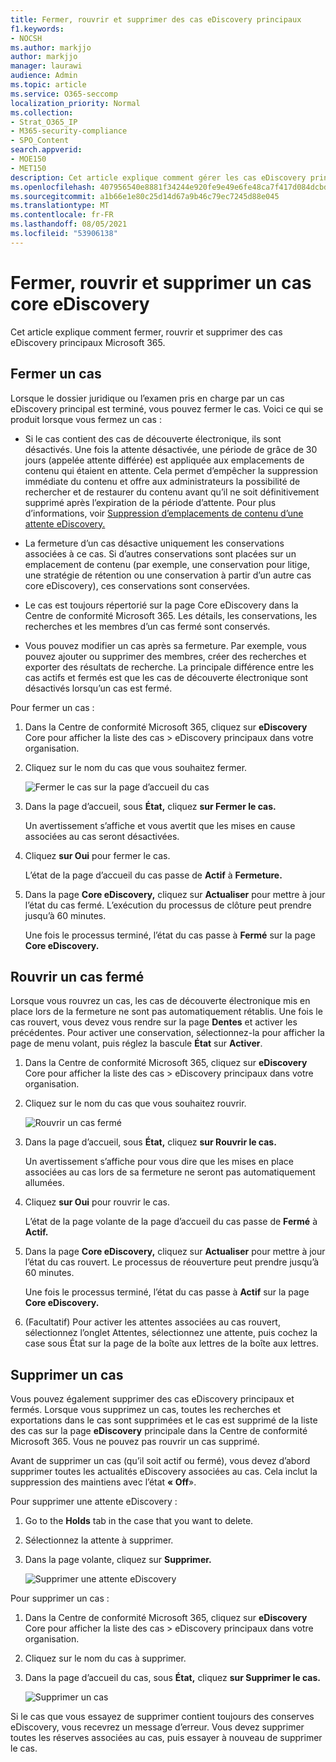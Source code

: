 ```yaml
---
title: Fermer, rouvrir et supprimer des cas eDiscovery principaux
f1.keywords:
- NOCSH
ms.author: markjjo
author: markjjo
manager: laurawi
audience: Admin
ms.topic: article
ms.service: O365-seccomp
localization_priority: Normal
ms.collection:
- Strat_O365_IP
- M365-security-compliance
- SPO_Content
search.appverid:
- MOE150
- MET150
description: Cet article explique comment gérer les cas eDiscovery principaux. Cela inclut la fermeture d’un cas, la réouverture d’un cas fermé et la suppression d’un cas.
ms.openlocfilehash: 407956540e8881f34244e920fe9e49e6fe48ca7f417d084dcbd1845a2c53c4f6
ms.sourcegitcommit: a1b66e1e80c25d14d67a9b46c79ec7245d88e045
ms.translationtype: MT
ms.contentlocale: fr-FR
ms.lasthandoff: 08/05/2021
ms.locfileid: "53906138"
---
```

# <a name="close-reopen-and-delete-a-core-ediscovery-case"></a>Fermer, rouvrir et supprimer un cas core eDiscovery

Cet article explique comment fermer, rouvrir et supprimer des cas eDiscovery principaux Microsoft 365.

## <a name="close-a-case"></a>Fermer un cas

Lorsque le dossier juridique ou l’examen pris en charge par un cas eDiscovery principal est terminé, vous pouvez fermer le cas. Voici ce qui se produit lorsque vous fermez un cas :
  
- Si le cas contient des cas de découverte électronique, ils sont désactivés. Une fois la attente désactivée, une période de grâce de 30 jours (appelée attente différée) est appliquée aux emplacements de contenu qui étaient en attente. Cela permet d’empêcher la suppression immédiate du contenu et offre aux administrateurs la possibilité de rechercher et de restaurer du contenu avant qu’il ne soit définitivement supprimé après l’expiration de la période d’attente. Pour plus d’informations, voir [Suppression d’emplacements de contenu d’une attente eDiscovery.](create-ediscovery-holds.md#removing-content-locations-from-an-ediscovery-hold)

- La fermeture d’un cas désactive uniquement les conservations associées à ce cas. Si d’autres conservations sont placées sur un emplacement de contenu (par exemple, une conservation pour litige, une stratégie de rétention ou une conservation à partir d’un autre cas core eDiscovery), ces conservations sont conservées.

- Le cas est toujours répertorié sur la page Core eDiscovery dans la Centre de conformité Microsoft 365. Les détails, les conservations, les recherches et les membres d’un cas fermé sont conservés.

- Vous pouvez modifier un cas après sa fermeture. Par exemple, vous pouvez ajouter ou supprimer des membres, créer des recherches et exporter des résultats de recherche. La principale différence entre les cas actifs et fermés est que les cas de découverte électronique sont désactivés lorsqu’un cas est fermé.

Pour fermer un cas :
  
1. Dans la Centre de conformité Microsoft 365, cliquez sur **eDiscovery** Core pour afficher la liste des cas  >   eDiscovery principaux dans votre organisation.

2. Cliquez sur le nom du cas que vous souhaitez fermer.

   ![Fermer le cas sur la page d’accueil du cas](../media/eDiscoveryCaseHomePage.png)

3. Dans la page d’accueil, sous **État,** cliquez **sur Fermer le cas.**

    Un avertissement s’affiche et vous avertit que les mises en cause associées au cas seront désactivées.

4. Cliquez **sur Oui** pour fermer le cas.

    L’état de la page d’accueil du cas passe de **Actif** à **Fermeture.**

5. Dans la page **Core eDiscovery,** cliquez sur **Actualiser** pour mettre à jour l’état du cas fermé. L’exécution du processus de clôture peut prendre jusqu’à 60 minutes.

    Une fois le processus terminé, l’état du cas passe à **Fermé** sur la page **Core eDiscovery.**

## <a name="reopen-a-closed-case"></a>Rouvrir un cas fermé

Lorsque vous rouvrez un cas, les cas de découverte électronique mis en place lors de la fermeture ne sont pas automatiquement rétablis. Une fois le cas rouvert, vous devez vous rendre sur la page **Dentes** et activer les précédentes. Pour activer une conservation, sélectionnez-la pour afficher la page de menu volant, puis réglez la bascule **État** sur **Activer**.
  
1. Dans la Centre de conformité Microsoft 365, cliquez sur **eDiscovery** Core pour afficher la liste des cas  >   eDiscovery principaux dans votre organisation.

2. Cliquez sur le nom du cas que vous souhaitez rouvrir.

   ![Rouvrir un cas fermé](../media/eDiscoveryCaseHomePageReopen.png)

3. Dans la page d’accueil, sous **État,** cliquez **sur Rouvrir le cas.**

    Un avertissement s’affiche pour vous dire que les mises en place associées au cas lors de sa fermeture ne seront pas automatiquement allumées.

4. Cliquez **sur Oui** pour rouvrir le cas.

    L’état de la page volante de la page d’accueil du cas passe de **Fermé** à **Actif.**

5. Dans la page **Core eDiscovery,** cliquez sur **Actualiser** pour mettre à jour l’état du cas rouvert. Le processus de réouverture peut prendre jusqu’à 60 minutes. 

    Une fois le processus terminé, l’état du cas passe à **Actif** sur la page **Core eDiscovery.**

6. (Facultatif) Pour activer les attentes associées au  cas rouvert, sélectionnez l’onglet Attentes, sélectionnez une attente, puis cochez la case sous État sur la page de la boîte aux lettres de la boîte aux lettres. 
  
## <a name="delete-a-case"></a>Supprimer un cas

Vous pouvez également supprimer des cas eDiscovery principaux et fermés. Lorsque vous supprimez un cas, toutes les recherches et exportations dans le cas sont supprimées et le cas est supprimé de la liste des cas sur la page **eDiscovery** principale dans la Centre de conformité Microsoft 365. Vous ne pouvez pas rouvrir un cas supprimé.

Avant de supprimer un cas (qu’il soit actif  ou fermé), vous devez d’abord supprimer toutes les actualités eDiscovery associées au cas. Cela inclut la suppression des maintiens avec l’état **« Off**». 

Pour supprimer une attente eDiscovery :

1. Go to the **Holds** tab in the case that you want to delete.

2. Sélectionnez la attente à supprimer.

3. Dans la page volante, cliquez sur **Supprimer.**

      ![Supprimer une attente eDiscovery](../media/DeleteeDiscoveryHold.png)

Pour supprimer un cas :

1. Dans la Centre de conformité Microsoft 365, cliquez sur **eDiscovery** Core pour afficher la liste des cas  >   eDiscovery principaux dans votre organisation.

2. Cliquez sur le nom du cas à supprimer.

3. Dans la page d’accueil du cas, sous **État,** cliquez **sur Supprimer le cas.**

      ![Supprimer un cas](../media/eDiscoveryCaseHomePageDelete.png)

Si le cas que vous essayez de supprimer contient toujours des conserves eDiscovery, vous recevrez un message d’erreur. Vous devez supprimer toutes les réserves associées au cas, puis essayer à nouveau de supprimer le cas.
